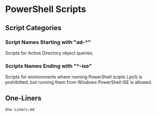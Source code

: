 # PowerShell Scripts

## Script Categories

### Script Names Starting with "ad-*"

Scripts for Active Directory object queries.

### Scripts Names Ending with "*-ise"

Scripts for environments where running PowerShell scipts (.ps1) is prohibitted, but running them from Windows PowerShell ISE is allowed.

## One-Liners

`One Liners.md`
